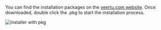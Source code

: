 You can find the installation packages on the [veertu.com website](https://veertu.com/download-anka-develop/). Once downloaded, double click the .pkg to start the installation process.

![installer with pkg](/images/anka-virtualization/installer.png)